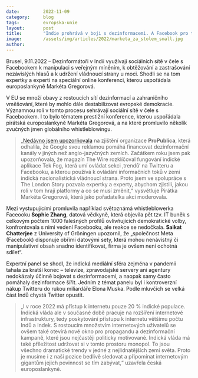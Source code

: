 ```yaml
---
date:         2022-11-09
category:     blog
tags:         evropska-unie
layout:       post
title:        "Indie prohrává v boji s dezinformacemi. A Facebook pro to poskytuje ideální platformu"
image:        /assets/img/articles/2022/marketa_za_stolem_small.jpg
author:       
---
```


Brusel, 9.11.2022 – Dezinformátoři v Indii využívají sociálních sítě v čele s Facebookem k manipulaci s veřejným míněním, k obtěžování a zastrašování nezávislých hlasů a k udržení vládnoucí strany u moci. Shodli se na tom expertky a experti na speciální online konferenci, kterou uspořádala europoslankyně Markéta Gregorová.

V EU se množí obavy z rostoucích sítí dezinformací a zahraničního vměšování, které by mohlo dále destabilizovat evropské demokracie. Významnou roli v tomto procesu sehrávají sociální sítě v čele s Facebookem. I to bylo tématem prestižní konference, kterou uspořádala pirátská europoslankyně Markéta Gregorová, a na které promluvilo několik zvučných jmen globálního whistleblowingu.

> „[Nedávno jsem upozorňovala](https://denikreferendum.cz/clanek/34590-jak-mi-google-prisel-do-rany) na zjištění organizace **ProPublica**, která odhalila, že Google svou reklamou pomáhá financovat dezinformační kanály v jiných než anglo-jazyčných zemích. Začátkem roku jsem pak upozorňovala, že magazín The Wire rozklíčoval fungování indické aplikace Tek Fog, která umí ovládat sekci ‚trendů‘ na Twitteru a Facebooku, a kterou používá k ovládání informačních toků v zemi indická nacionalistická vládnoucí strana. Proto jsem ve spolupráce s The London Story pozvala expertky a experty, abychom zjistili, jakou roli v tom hrají platformy a co se musí změnit,“ vysvětluje Pirátka Markéta Gregorová, která jako pořadatelka akci moderovala.

Mezi vystupujícími promluvila například světoznámá whistleblowerka Faceooku **Sophie Zhang**, datová vědkyně, která objevila pět tzv. IT buněk s celkovým počtem 1000 falešných profilů ovlivňujících demokratické volby, konfrontovala s nimi vedení Facebooku, ale reakce se nedočkala. **Saikat Chatterjee** z University of Gröningen upozornil, že „společnost Meta (Facebook) disponuje obřími datovými sety, která mohou nenávistný či manipulativní obsah snadno identifikovat, firma je ovšem není ochotná sdílet“.

Expertní panel se shodl, že indická mediální sféra zejména v pandemii tahala za kratší konec – televize, zpravodajské servery ani agentury nedokázaly účinně bojovat s dezinformacemi, a naopak samy často pomáhaly dezinformace šířit. Jedním z témat panelu byl i kontroverzní nákup Twitteru do rukou miliardáře Elona Muska. Podle mluvčích se velká část Indů chystá Twitter opustit.

> „I v roce 2022 má přístup k internetu pouze 20 % indické populace. Indická vláda ale v současné době pracuje na rozšíření internetové infrastruktury, tedy poskytování přístupu k internetu většímu počtu Indů a Indek. S rostoucím množstvím internetových uživatelů se ovšem také otevírá nové okno pro propagandu a dezinformační kampaně, které jsou nejčastěji politicky motivované. Indická vláda má také příležitost udržovat si v tomto prostoru monopol. To jsou všechno dramatické trendy v jedné z nejlidnatějších zemí světa. Proto je musíme i z naší pozice bedlivě sledovat a připomínat internetovým gigantům jejich povinnost se tím zabývat,“ uzavřela česká europoslankyně.
